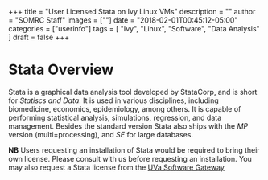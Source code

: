 +++
title = "User Licensed Stata on Ivy Linux VMs"
description = ""
author = "SOMRC Staff"
images = [""]
date = "2018-02-01T00:45:12-05:00"
categories = ["userinfo"]
tags = [
    "Ivy", 
    "Linux",
    "Software",
    "Data Analysis"
]
draft = false
+++

# Stata Overview

Stata is a graphical data analysis tool developed by StataCorp, and is short for *Statiscs and Data*. It 
is used in various disciplines, including biomedicine, economics, epidemiology, among others. It is capable
of performing statistical analysis, simulations, regression, and data management. Besides the standard version
Stata also ships with the *MP* version (multi=processing), and *SE* for large databases. 

**NB** Users requesting an installation of Stata would be required to bring their own license. Please consult with us before
requesting an installation. You may also request a Stata license from the [UVa Software Gateway](http://its.virginia.edu/software/displayPackages.php?tId=18)

